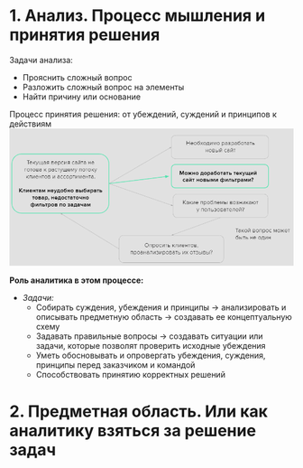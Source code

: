 # 1. Анализ. Процесс мышления и принятия решения

Задачи анализа: 
- Прояснить сложный вопрос 
- Разложить сложный вопрос на элементы
- Найти причину или основание

Процесс принятия решения: от убеждений, суждений и принципов к действиям
![](attachments/Pasted%20image%2020240321214640.png)

**Роль аналитика в этом процессе:**
- *Задачи:*
	- Собирать суждения, убеждения и принципы -> анализировать и описывать предметную область -> создавать ее концептуальную схему
	- Задавать правильные вопросы -> создавать ситуации или задачи, которые позволят проверить исходные убеждения
	- Уметь обосновывать и опровергать убеждения, суждения, принципы перед заказчиком и командой
	- Способствовать принятию корректных решений

# 2. Предметная область. Или как аналитику взяться за решение задач
